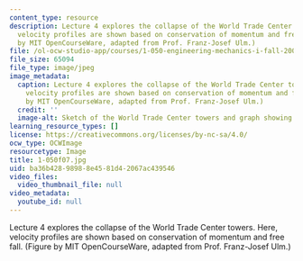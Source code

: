 ```yaml
---
content_type: resource
description: Lecture 4 explores the collapse of the World Trade Center towers. Here,
  velocity profiles are shown based on conservation of momentum and free fall. (Figure
  by MIT OpenCourseWare, adapted from Prof. Franz-Josef Ulm.)
file: /ol-ocw-studio-app/courses/1-050-engineering-mechanics-i-fall-2007/ba36b42898988e4581d42067ac439546_1-050f07.jpg
file_size: 65094
file_type: image/jpeg
image_metadata:
  caption: Lecture 4 explores the collapse of the World Trade Center towers. Here,
    velocity profiles are shown based on conservation of momentum and free fall. (Figure
    by MIT OpenCourseWare, adapted from Prof. Franz-Josef Ulm.)
  credit: ''
  image-alt: Sketch of the World Trade Center towers and graph showing velocity profiles.
learning_resource_types: []
license: https://creativecommons.org/licenses/by-nc-sa/4.0/
ocw_type: OCWImage
resourcetype: Image
title: 1-050f07.jpg
uid: ba36b428-9898-8e45-81d4-2067ac439546
video_files:
  video_thumbnail_file: null
video_metadata:
  youtube_id: null
---
```

Lecture 4 explores the collapse of the World Trade Center towers. Here, velocity profiles are shown based on conservation of momentum and free fall. (Figure by MIT OpenCourseWare, adapted from Prof. Franz-Josef Ulm.)